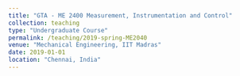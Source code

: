 ```yaml
---
title: "GTA - ME 2400 Measurement, Instrumentation and Control"
collection: teaching
type: "Undergraduate Course"
permalink: /teaching/2019-spring-ME2040
venue: "Mechanical Engineering, IIT Madras"
date: 2019-01-01
location: "Chennai, India"
---
```

